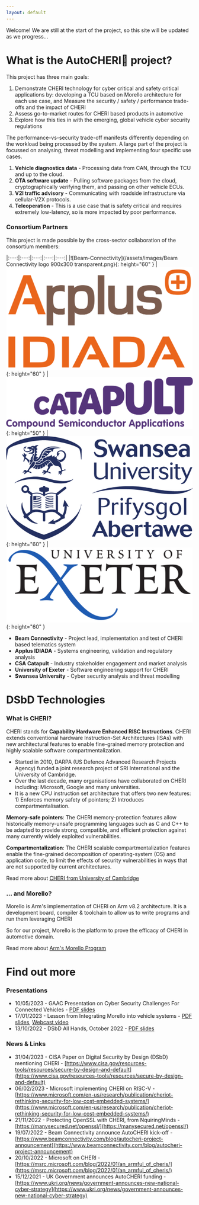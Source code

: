 ```yaml
---
layout: default
---
```


Welcome! We are still at the start of the project, so this site will be updated as we progress... 


# What is the AutoCHERI🍒 project?

This project has three main goals:

1. Demonstrate CHERI technology for cyber critical and safety critical applications by: 
     developing a TCU based on Morello architecture for each use case, and
     Measure the security / safety / performance trade-offs and the impact of CHERI
1. Assess go-to-market routes for CHERI based products in automotive
1. Explore how this ties in with the emerging, global vehicle cyber security regulations

The performance-vs-security trade-off manifests differently depending on the workload being processed by the system. A large part of the project is focussed on analysing, threat modelling and implementing four specific use cases. 

1. **Vehicle diagnostics data** - Processing data from CAN, through the TCU and up to the cloud.
1. **OTA software update** - Pulling software packages from the cloud, cryptographically verifying them, and passing on other vehicle ECUs.
1. **V2I traffic advisory** - Communicating with roadside infrastructure via cellular-V2X protocols.
1. **Teleoperation** - This is a use case that is safety critical and requires extremely low-latency, so is more impacted by poor performance.


### Consortium Partners

This project is made possible by the cross-sector collaboration of the consortium members:

|:---:|:---:|:---:|:---:|:---:|
|![Beam-Connectivity](/assets/images/Beam Connectivity logo 900x300 transparent.png){: height="60" } | ![Applus-IDIADA](/assets/images/Applus+_IDIADA_Logo.png){: height="60" }  | ![Beam-Connectivity](/assets/images/CSA-Catapult-transparent.png){: height="50" } | ![Beam-Connectivity](/assets/images/swansea-university-2017.en.png){: height="60" } | ![Beam-Connectivity](/assets/images/Uni_Exeter.svg.png){: height="60" }

* **Beam Connectivity** - Project lead, implementation and test of CHERI based telematics system
* **Applus IDIADA** - Systems engineering, validation and regulatory analysis
* **CSA Catapult** - Industry stakeholder engagement and market analysis
* **University of Exeter** - Software engineering support for CHERI
* **Swansea University** - Cyber security analysis and threat modelling



# DSbD Technologies 

### What is CHERI?

CHERI stands for **Capability Hardware Enhanced RISC Instructions**. CHERI extends conventional hardware Instruction-Set Architectures (ISAs) with new architectural features to enable fine-grained memory protection and highly scalable software compartmentalization. 

* Started in 2010, DARPA (US Defence Advanced Research Projects Agency) funded a joint research project of SRI International and the University of Cambridge.
* Over the last decade, many organisations have collaborated on CHERI including: Microsoft, Google and many universities.
* It is a new CPU instruction set architecture that offers two new features: 1) Enforces memory safety of pointers; 2) Introduces compartmentalisation.

**Memory-safe pointers**: The CHERI memory-protection features allow historically memory-unsafe programming languages such as C and C++ to be adapted to provide strong, compatible, and efficient protection against many currently widely exploited vulnerabilities. 

**Compartmentalization**: The CHERI scalable compartmentalization features enable the fine-grained decomposition of operating-system (OS) and application code, to limit the effects of security vulnerabilities in ways that are not supported by current architectures. 

Read more about [CHERI from University of Cambridge](https://www.cl.cam.ac.uk/research/security/ctsrd/cheri)

### ... and Morello?

Morello is Arm's implementation of CHERI on Arm v8.2 architecture.
It is a development board, compiler & toolchain to allow us to write programs and run them leveraging CHERI

So for our project, Morello is the platform to prove the efficacy of CHERI in automotive domain.

Read more about [Arm's Morello Program](https://www.arm.com/architecture/cpu/morello    )

# Find out more

### Presentations
* 10/05/2023 - GAAC Presentation on Cyber Security Challenges For Connected Vehicles - [PDF slides](https://beam-infra-public-bucket-s3bucket-w7tdylcrnx9g.s3.eu-west-1.amazonaws.com/blog-assets/SEMI-GAAC-BeamConnectivity-connected-security-PUBLIC.pdf)
* 17/01/2023 - Lesson from Integrating Morello into vehicle systems - [PDF slides](https://beam-infra-public-bucket-s3bucket-w7tdylcrnx9g.s3.eu-west-1.amazonaws.com/blog-assets/Beam+Connectivity+-+Lessons+from+Integrating+Morello+into+Vehicle+System.pdf), [Webcast video](https://www.youtube.com/watch?v=u58BDmhonSE)
* 13/10/2022 - DSbD All Hands, October 2022 - [PDF slides](https://beam-infra-public-bucket-s3bucket-w7tdylcrnx9g.s3.eu-west-1.amazonaws.com/blog-assets/DSbD+All+Hands+Oct+2022+-+AutoCHERI+update.pdf)


### News & Links

* 31/04/2023 - CISA Paper on Digital Security by Design (DSbD) mentioning CHERI - [https://www.cisa.gov/resources-tools/resources/secure-by-design-and-default](https://www.cisa.gov/resources-tools/resources/secure-by-design-and-default)
* 06/02/2023 - Microsoft implementing CHERI on RISC-V - [https://www.microsoft.com/en-us/research/publication/cheriot-rethinking-security-for-low-cost-embedded-systems/](https://www.microsoft.com/en-us/research/publication/cheriot-rethinking-security-for-low-cost-embedded-systems/)
* 21/11/2022 - Protecting OpenSSL with CHERI, from NquiringMinds - [https://manysecured.net/openssl/](https://manysecured.net/openssl/)
* 19/07/2022 - Beam Connectivity announce AutoCHERI kick-off - [https://www.beamconnectivity.com/blog/autocheri-project-announcement](https://www.beamconnectivity.com/blog/autocheri-project-announcement)
* 20/10/2022 - Microsoft on CHERI - [https://msrc.microsoft.com/blog/2022/01/an_armful_of_cheris/](https://msrc.microsoft.com/blog/2022/01/an_armful_of_cheris/)
* 15/12/2021 - UK Government announces AutoCHERI funding - [https://www.ukri.org/news/government-announces-new-national-cyber-strategy](https://www.ukri.org/news/government-announces-new-national-cyber-strategy)
